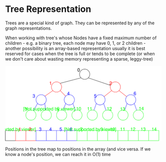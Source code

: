 # Tree Representation

Trees are a special kind of graph. They can be represented by any of the graph representations.

When working with tree's whose Nodes have a fixed maximum number of children - e.g. a binary tree, each node may have 0, 1, or 2 children - another possibility is an array-based representation usually it is best reserved for cases when the tree is full or tends to be complete (or when we don't care about wasting memory representing a sparse, leggy-tree)

![](../images/tree_representation.svg)

Positions in the tree map to positions in the array (and vice versa. If we know a node's position, we can reach it in O(1) time
